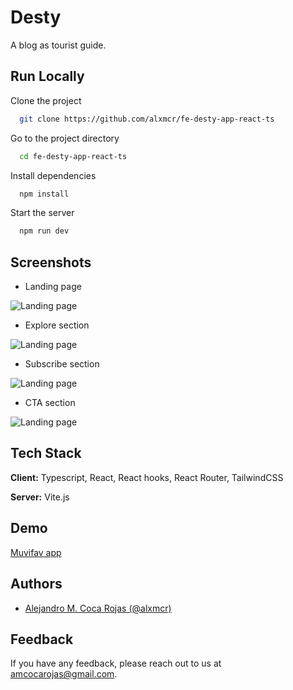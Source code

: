
# Desty

A blog as tourist guide.


## Run Locally

Clone the project

```bash
  git clone https://github.com/alxmcr/fe-desty-app-react-ts
```

Go to the project directory

```bash
  cd fe-desty-app-react-ts
```

Install dependencies

```bash
  npm install
```

Start the server

```bash
  npm run dev
```


## Screenshots

- Landing page

![Landing page](https://the-desty-app/screenshots/landing-page.png)

- Explore section

![Landing page](https://the-desty-app/screenshots/explore-section.png)

- Subscribe section

![Landing page](https://the-desty-app/screenshots/subscribe-section.png)

- CTA section

![Landing page](https://the-desty-app/screenshots/cta-section.png)


## Tech Stack

**Client:** Typescript, React, React hooks, React Router, TailwindCSS

**Server:** Vite.js


## Demo

[Muvifav app](https://the-desty-app.netlify.app/)


## Authors

- [Alejandro M. Coca Rojas (@alxmcr)](https://www.github.com/alxmcr)


## Feedback

If you have any feedback, please reach out to us at amcocarojas@gmail.com.

